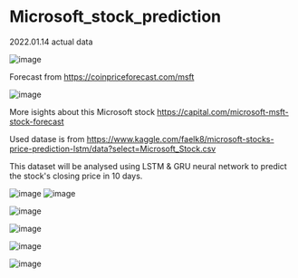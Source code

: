 # Microsoft_stock_prediction

2022.01.14 actual data

![image](https://user-images.githubusercontent.com/34160094/149472738-db66a82d-6f65-4d4a-85e5-c6598fd6a4ef.png)

Forecast from https://coinpriceforecast.com/msft

![image](https://user-images.githubusercontent.com/34160094/149473011-ca86d0c6-97b0-4f84-bb1e-32c81240f812.png)

More isights about this Microsoft stock https://capital.com/microsoft-msft-stock-forecast


Used datase is from https://www.kaggle.com/faelk8/microsoft-stocks-price-prediction-lstm/data?select=Microsoft_Stock.csv

This dataset will be analysed using LSTM & GRU neural network to predict the stock's closing price in 10 days.

![image](https://user-images.githubusercontent.com/34160094/149532022-9bad2c40-47b6-4db0-b5e7-de1bc3def7c7.png)
 ![image](https://user-images.githubusercontent.com/34160094/149532094-5cef5728-f8e8-46f7-a345-3f16c0f04ac3.png)


![image](https://user-images.githubusercontent.com/34160094/149473779-55bef7c1-213f-42c0-a4ab-c8894517ac0a.png)

![image](https://user-images.githubusercontent.com/34160094/149473844-b2d2e60b-89c3-441a-9974-5886c081da3c.png)

![image](https://user-images.githubusercontent.com/34160094/151586743-504ae4e0-f348-4d66-9a2e-dcaaebc2971d.png)


![image](https://user-images.githubusercontent.com/34160094/149532929-05ffe880-63c2-4c54-9609-ca8ed167d89d.png)

